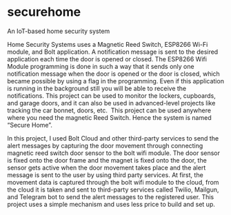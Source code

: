 # securehome
An IoT-based home security system

Home Security Systems uses a Magnetic Reed Switch, ESP8266 Wi-Fi module, and Bolt application.
A notification message is sent to the desired application each time the door is opened or closed.
The ESP8266 Wifi Module programming is done in such a way that it sends only one notification message
when the door is opened or the door is closed, which became possible by using a flag in the programming.
Even if this application is running in the background still you will be able to receive the notifications.
This project can be used to monitor the lockers, cupboards, and garage doors,
and it can also be used in advanced-level projects like tracking the car bonnet, doors, etc. 
This project can be used anywhere where you need the magnetic Reed Switch. Hence the system
is named “Secure Home”.

In this project, I used Bolt Cloud and other third-party services to send the alert
messages by capturing the door movement through connecting magnetic reed switch door
sensor to the bolt wifi module. The door sensor is fixed onto the door frame and the
magnet is fixed onto the door, the sensor gets active when the door movement takes
place and the alert message is sent to the user by using third party services.
At first, the movement data is captured through the bolt wifi module to the cloud,
from the cloud it is taken and sent to third-party services called Twilio, Mailgun, and
Telegram bot to send the alert messages to the registered user. This project uses a simple
mechanism and uses less price to build and set up.
